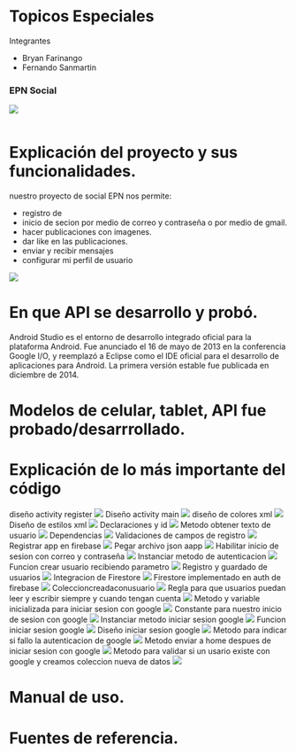 # Topicos Especiales
Integrantes
- Bryan Farinango
- Fernando Sanmartin

### EPN Social
![](https://raw.githubusercontent.com/SANMH/EPN-Social/tree/master/assets/1.png)
```

```
# Explicación del proyecto y sus funcionalidades.
nuestro proyecto de social EPN nos permite:
- registro de 
- inicio de secion por medio de correo y contraseña o por medio de gmail.
- hacer publicaciones con imagenes.
- dar like en las publicaciones.
- enviar y recibir mensajes
- configurar mi perfil de usuario 

![](https://raw.githubusercontent.com/SANMH/EPN-Social/tree/master/assets/1.png)

# En que API se desarrollo y probó.
Android Studio es el entorno de desarrollo integrado oficial para la plataforma Android. Fue anunciado el 16 de mayo de 2013 en la conferencia Google I/O, y reemplazó a Eclipse como el IDE oficial para el desarrollo de aplicaciones para Android. La primera versión estable fue publicada en diciembre de 2014.

# Modelos de celular, tablet, API fue probado/desarrrollado.


# Explicación de lo más importante del código
diseño activity register
![](https://raw.githubusercontent.com/SANMH/EPN-Social/tree/master/assets/2diseñoactivityregister.png)
Diseño activity main
![](https://raw.githubusercontent.com/SANMH/EPN-Social/tree/master/assets/3diseñoactivityregister.png)
diseño de colores xml
![](https://raw.githubusercontent.com/SANMH/EPN-Social/tree/master/assets/4diseñodecolorsxml.png)
Diseño de estilos xml
![](https://raw.githubusercontent.com/SANMH/EPN-Social/tree/master/assets/5diseñodeestilosxml.png)
Declaraciones y id
![](https://raw.githubusercontent.com/SANMH/EPN-Social/tree/master/assets/6declaracionesyid.png)
Metodo obtener texto de usuario
![](https://raw.githubusercontent.com/SANMH/EPN-Social/tree/master/assets/7metodoobtenertextodeusuario.png)
Dependencias
![](https://raw.githubusercontent.com/SANMH/EPN-Social/tree/master/assets/8dependencias.png)
Validaciones de campos de registro
![](https://raw.githubusercontent.com/SANMH/EPN-Social/tree/master/assets/9validacionesdecamposderegistro.png)
Registrar app en firebase
![](https://raw.githubusercontent.com/SANMH/EPN-Social/tree/master/assets/10registrarappenfirebase.png)
Pegar archivo json aapp
![](https://raw.githubusercontent.com/SANMH/EPN-Social/tree/master/assets/11pegararchivojsonaapp.png)
Habilitar inicio de sesion con correo y contraseña
![](https://raw.githubusercontent.com/SANMH/EPN-Social/tree/master/assets/12habilitariniciodesesionconcorreoycontraseña.png)
Instanciar metodo de autenticacion
![](https://raw.githubusercontent.com/SANMH/EPN-Social/tree/master/assets/13Instanciarmetodeautenticacion.png)
Funcion crear usuario recibiendo parametro
![](https://raw.githubusercontent.com/SANMH/EPN-Social/tree/master/assets/14Funcioncrearusuarioecimiendoparametro.png)
Registro y guardado de usuarios
![](https://raw.githubusercontent.com/SANMH/EPN-Social/tree/master/assets/15registroyguarddodeusuarios.png)
Integracion de Firestore
![](https://raw.githubusercontent.com/SANMH/EPN-Social/tree/master/assets/16IntegraciondeFirestore.png)
Firestore implementado en auth de firebase
![](https://raw.githubusercontent.com/SANMH/EPN-Social/tree/master/assets/17Firestoreimplementadoenauthdefirebase.png)
Coleccioncreadaconusuario
![](https://raw.githubusercontent.com/SANMH/EPN-Social/tree/master/assets/18Coleccioncreadaconusuario.png)
Regla para que usuarios puedan leer y escribir siempre y cuando tengan cuenta
![](https://raw.githubusercontent.com/SANMH/EPN-Social/tree/master/assets/19reglaparaqueusuariospuedanleeryescribirsiempreycuandotengancuenta.png)
Metodo y variable inicializada para iniciar sesion con google
![](https://raw.githubusercontent.com/SANMH/EPN-Social/tree/master/assets/20metodoyvariableinicializadaparainiciarsesioncongoogle.png)
Constante para nuestro inicio de sesion con google
![](https://raw.githubusercontent.com/SANMH/EPN-Social/tree/master/assets/21Constanteparanuestroiniciodesesioncongoogle.png)
Instanciar metodo iniciar sesion google
![](https://raw.githubusercontent.com/SANMH/EPN-Social/tree/master/assets/22instanciarmetooiniciarsesiongoogle.png)
Funcion iniciar sesion google
![](https://raw.githubusercontent.com/SANMH/EPN-Social/tree/master/assets/23Funcioniniciarsesiongoogle.png)
Diseño iniciar sesion google
![](https://raw.githubusercontent.com/SANMH/EPN-Social/tree/master/assets/24diseñoiniciarsesiongoogle.png)
Metodo para indicar si fallo la autenticacion de google
![](https://raw.githubusercontent.com/SANMH/EPN-Social/tree/master/assets/25Metodoparaindicarsifalolaautenticaciondegoogle.png)
Metodo enviar a home despues de iniciar sesion con google
![](https://raw.githubusercontent.com/SANMH/EPN-Social/tree/master/assets/26Metodoenviarahomedespuesdeiniciarsesioncongoogle.png)
Metodo para validar si un usario existe con google y creamos coleccion nueva de datos
![](https://raw.githubusercontent.com/SANMH/EPN-Social/tree/master/assets/27Metodoparavalidarsiunusarioexistecongoogleycreamoscoleccionnuevadedatos.png)

# Manual de uso.


# Fuentes de referencia.











